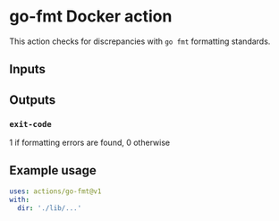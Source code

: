 <!--
    Licensed to the Apache Software Foundation (ASF) under one
    or more contributor license agreements.  See the NOTICE file
    distributed with this work for additional information
    regarding copyright ownership.  The ASF licenses this file
    to you under the Apache License, Version 2.0 (the
    "License"); you may not use this file except in compliance
    with the License.  You may obtain a copy of the License at

      http://www.apache.org/licenses/LICENSE-2.0

    Unless required by applicable law or agreed to in writing,
    software distributed under the License is distributed on an
    "AS IS" BASIS, WITHOUT WARRANTIES OR CONDITIONS OF ANY
    KIND, either express or implied.  See the License for the
    specific language governing permissions and limitations
    under the License.
-->

# go-fmt Docker action

This action checks for discrepancies with `go fmt` formatting standards.

## Inputs

## Outputs

### `exit-code`

1 if formatting errors are found, 0 otherwise

## Example usage
```yaml
uses: actions/go-fmt@v1
with:
  dir: './lib/...'
```

